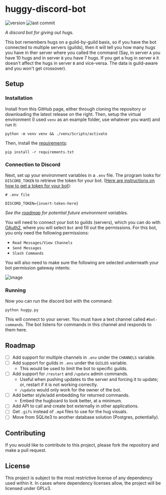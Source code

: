 # huggy-discord-bot
![version](https://img.shields.io/github/v/tag/AuLaSW/huggy-discord-bot?color=brightgreen&label=version)
![last commit](https://img.shields.io/github/last-commit/AuLaSW/huggy-discord-bot)

*A discord bot for giving out hugs.*

This bot remembers hugs on a guild-by-guild basis, so if you have the bot connected to multiple servers (guilds), then it will tell you how many hugs you have in ther server where you called the command (Say, in server `A` you have 10 hugs and in server `B` you have 7 hugs. If you get a hug in server `A` it doesn't affect the hugs in server `B` and vice-versa. The data is guild-aware and you won't get crossover).

## Setup

### Installation

Install from this GitHub page, either through cloning the repository or downloading the latest release on the right. Then, setup the virtual environment (I used `venv` as an example folder, use whatever you want) and run it:

```console
python -m venv venv && ./venv/Scripts/activate
```

Then, install the [requirements](requirements.txt):

```console
pip install -r requirements.txt
```

### Connection to Discord

Next, set up your environment variables in a `.env` file. The program looks for `DISCORD_TOKEN` to retrieve the token for your bot. ([Here are instructions on how to get a token for your bot](https://discord.com/developers/docs/getting-started#step-1-creating-an-app)):

```env
# .env file

DISCORD_TOKEN={insert-token-here}
```

*See the [roadmap](#roadmap) for potential future environment variables.*

You will need to connect your bot to guilds (servers), which you can do with [OAuth2](https://discord.com/developers/docs/getting-started#step-1-creating-an-app), where you will select `Bot` and fill out the permissions. For this bot, you only need the following permissions:

- `Read Messages/View Channels`
- `Send Messages`
- `Slash Commands`

You will also need to make sure the following are selected underneath your bot permission gateway intents:

![image](https://user-images.githubusercontent.com/59460358/229298600-fe7f530d-0e42-47b8-83c4-9b549fed2310.png)

### Running

Now you can run the discord bot with the command:

```console
python huggy.py
```

This will connect to your server. You must have a text channel called `#bot-commands`. The bot listens for commands in this channel and responds to them here.

## Roadmap

- [ ] Add support for multiple channels in `.env` under the `CHANNELS` variable.
- [ ] Add support for guilds in `.env` under the `GUILDS` variable.
  - This would be used to limit the bot to specific guilds.
- [ ] Add support for `/restart` and `/update` admin commands.
  - Useful when pushing updates to the server and forcing it to update; or, restart if it is not working correctly.
  - `/update` would only work for the owner of the bot.
- [ ] Add better style/add embedding for returned commands.
  - Embed the hugboard to look better, at a minimum.
- [ ] Add API to call and create bot externally in other applications.
- [ ] Get `.gifs` instead of `.mp4` files to use for the hug visuals.
- [ ] Move from SQLite3 to another database solution (Postgres, potentially).

## Contributing

If you would like to contribute to this project, please fork the repository and make a pull request.

## License

This project is subject to the most restrictive license of any dependency used within it. In cases where dependency licenses allow, the project will be licensed under GPLv3.
